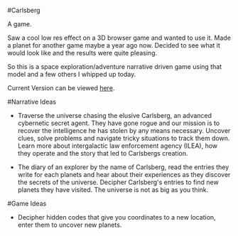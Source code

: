 #Carlsberg

A game.

Saw a cool low res effect on a 3D browser game and wanted to use it. Made a planet for another game maybe a year ago now. Decided to see what it would look like and the results were quite pleasing.

So this is a space exploration/adventure narrative driven game using that model and a few others I whipped up today.

Current Version can be viewed [here](http://carlsberg.jono.tech/).

#Narrative Ideas

* Traverse the universe chasing the elusive Carlsberg, an advanced cybernetic secret agent. They have gone rogue and our mission is to recover the intelligence he has stolen by any means necessary. Uncover clues, solve problems and navigate tricky situations to track them down. Learn more about intergalactic law enforcement agency (ILEA), how they operate and the story that led to Carlsbergs creation.

* The diary of an explorer by the name of Carlsberg, read the entries they write for each planets and hear about their experiences as they discover the secrets of the universe. Decipher Carlsberg's entries to find new planets they have visited. The universe is not as big as you think.

#Game Ideas

* Decipher hidden codes that give you coordinates to a new location, enter them to uncover new planets.
